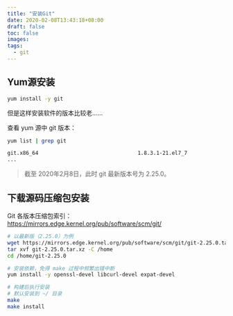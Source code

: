 ```yaml
---
title: "安装Git"
date: 2020-02-08T13:43:18+08:00
draft: false
toc: false
images:
tags: 
  - git
---
```


## Yum源安装


```bash
yum install -y git
```

但是这样安装软件的版本比较老……

查看 yum 源中 git 版本：

```bash
yum list | grep git

git.x86_64                                1.8.3.1-21.el7_7               updates
...
```

> 截至 2020年2月8日，此时 git 最新版本号为 2.25.0。

## 下载源码压缩包安装

Git 各版本压缩包索引：https://mirrors.edge.kernel.org/pub/software/scm/git/


```bash
# 以最新版（2.25.0）为例
wget https://mirrors.edge.kernel.org/pub/software/scm/git/git-2.25.0.tar.xz
tar xvf git-2.25.0.tar.xz -C /home
cd /home/git-2.25.0

# 安装依赖，免得 make 过程中频繁出错中断
yum install -y openssl-devel libcurl-devel expat-devel

# 构建后执行安装
# 默认安装到 ~/ 目录
make
make install
```